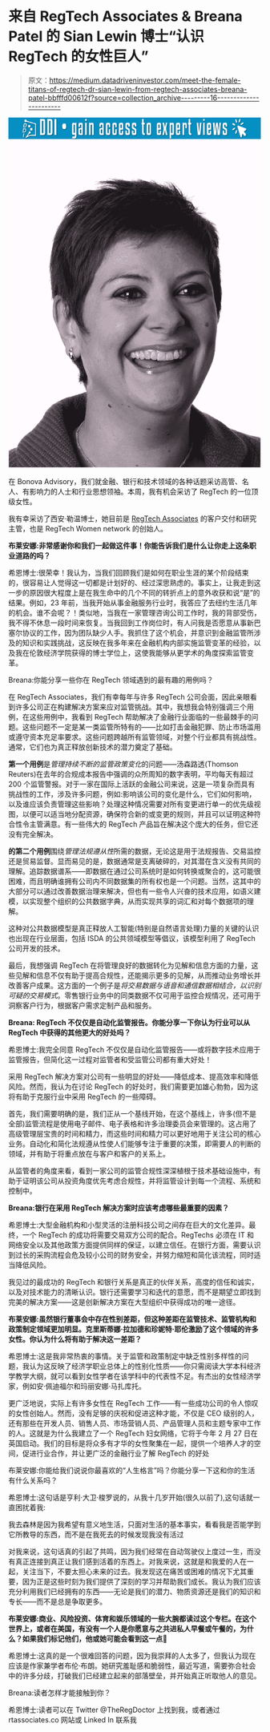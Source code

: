 # 来自 RegTech Associates & Breana Patel 的 Sian Lewin 博士“认识 RegTech 的女性巨人”

> 原文：<https://medium.datadriveninvestor.com/meet-the-female-titans-of-regtech-dr-sian-lewin-from-regtech-associates-breana-patel-bbfffd00612f?source=collection_archive---------16----------------------->

[![](img/e712c537ea7e960cb7ed012f102d5631.png)](http://www.track.datadriveninvestor.com/1B9E)![](img/b4d874fd57c9a7c4c0bba4d84b60c559.png)

在 Bonova Advisory，我们就金融、银行和技术领域的各种话题采访高管、名人、有影响力的人士和行业思想领袖。本周，我有机会采访了 RegTech 的一位顶级女性。

我有幸采访了西安·勒温博士，她目前是 [RegTech Associates](http://www.regtechassociates.co) 的客户交付和研究主管，也是 RegTech Women network 的创始人。

**布莱安娜:非常感谢你和我们一起做这件事！你能告诉我们是什么让你走上这条职业道路的吗？**

希恩博士:很荣幸！我认为，当我们回顾我们是如何在职业生涯的某个阶段结束的，很容易让人觉得这一切都是计划好的、经过深思熟虑的。事实上，让我走到这一步的原因很大程度上是在我生命中的几个不同的转折点上的意外收获和说“是”的结果。例如，23 年前，当我开始从事金融服务行业时，我答应了去纽约生活几年的机会。谁不会呢？！类似地，当我在一家管理咨询公司工作时，我的背部受伤，我不得不休息一段时间来恢复。当我回到工作岗位时，有人问我是否愿意从事新巴塞尔协议的工作，因为团队缺少人手。我抓住了这个机会，并意识到金融监管所涉及的知识和实践挑战，这反映在我多年来在金融机构内部实施监管变革的经验，以及我在伦敦经济学院获得的博士学位上，这使我能够从更学术的角度探索监管变革。

Breana:你能分享一些你在 RegTech 领域遇到的最有趣的用例吗？

在 RegTech Associates，我们有幸每年与许多 RegTech 公司会面，因此亲眼看到许多公司正在构建解决方案来应对监管挑战。其中，我想我会特别强调三个用例，在这些用例中，我看到 RegTech 帮助解决了金融行业面临的一些最棘手的问题。这些问题不一定是某一类监管所特有的——比如打击金融犯罪、防止市场滥用或遵守资本充足率要求。这些问题跨越所有监管领域，对整个行业都具有挑战性。通常，它们也为真正释放创新技术的潜力奠定了基础。

**第一个用例**是*管理持续不断的监管政策变化*的问题——汤森路透(Thomson Reuters)在去年的合规成本报告中强调的众所周知的数字表明，平均每天有超过 200 个监管警报。对于一家在国际上活跃的金融公司来说，这是一项复杂而具有挑战性的工作，涉及许多问题，例如:影响该公司的变化是什么，它们如何影响，以及谁应该负责管理这些影响？处理这种情况需要对所有变更进行单一的优先级视图，以便可以适当地分配资源，确保符合新的或变更的规则，并且可以证明这种符合性令主管满意。有一些伟大的 RegTech 产品旨在解决这个庞大的任务，但它还没有完全解决。

**的第二个用例**围绕*管理法规遵从性*所需的数据，无论这是用于法规报告、交易监控还是贸易监督。显而易见的是，数据通常是支离破碎的，对其潜在含义没有共同的理解。追踪数据谱系——即数据在通过公司系统时是如何转换或聚合的，这可能很困难，而且明确谁拥有公司内不同数据集的所有权也是一个问题。当然，这其中的大部分可以通过改善数据治理来解决，但也有一些令人兴奋的技术应用，如语义建模，以实现整个组织的公共数据字典，从而实现共享的词汇和对每个数据项的理解。

这种对公共数据模型是真正释放人工智能(特别是自然语言处理)力量的关键的认识也出现在行业层面，包括 ISDA 的公共领域模型等倡议，该模型利用了 RegTech 公司开发的技术。

最后，我想强调 RegTech 在将管理良好的数据转化为见解和信息方面的力量，这些见解和信息不仅有助于提高合规性，还能揭示更多的见解，从而推动业务增长并改善客户成果。这方面的一个例子是*将交易数据与语音和通信数据相结合，以识别可疑的交易模式*。零售银行业务中的同类数据不仅可用于监控合规情况，还可用于洞察客户行为，根据客户需求定制产品和服务。

**Breana: RegTech 不仅仅是自动化监管报告。你能分享一下你认为行业可以从 RegTech 中获得的其他更大的好处吗？**

希恩博士:我完全同意 RegTech 不仅仅是自动化监管报告——或将数字技术应用于监管报告，但简化这一过程对监管者和受监管公司都有重大好处！

采用 RegTech 解决方案对公司有一些明显的好处——降低成本、提高效率和降低风险。然而，我认为在讨论 RegTech 的好处时，我们需要更加雄心勃勃，因为这将有助于克服行业中采用 RegTech 的一些障碍。

首先，我们需要明确的是，我们正从一个基线开始，在这个基线上，许多(但不是全部)监管流程是使用电子邮件、电子表格和许多治理委员会来管理的。这占用了高级管理层宝贵的时间和精力，而这些时间和精力可以更好地用于关注公司的核心业务。自动化和简化法规遵从性使人们能够专注于重要的决策，即需要人的判断的领域，并有助于将重点放在与客户和客户的关系上。

从监管者的角度来看，看到一家公司的监管合规性深深植根于技术基础设施中，有助于证明该公司从投资角度优先考虑合规性，并将监管设计到每一个流程、系统和控制中。

**Breana:银行在采用 RegTech 解决方案时应该考虑哪些最重要的因素？**

希恩博士:大型金融机构和小型灵活的注册科技公司之间存在巨大的文化差异。最终，一个 RegTech 的成功将需要交易双方公司的配合。RegTechs 必须在 IT 和网络安全以及其他政策方面提供同样的保证，以建立信任。在银行方面，需要认识到过长的采购流程会危及较小公司的财务安全，并努力缩短和简化该流程，同时适当降低风险。

我见过的最成功的 RegTech 和银行关系是真正的伙伴关系，高度的信任和诚实，以及对技术能力的清晰认识。银行还需要学习和迭代的意愿，而不是期望立即找到完美的解决方案——这是创新解决方案在大型组织中获得成功的唯一途径。

**布莱安娜:虽然银行董事会中存在性别差距，但这种差距在监管技术、监管机构和政策制定领域更加明显。克里斯蒂娜·拉加德和珍妮特·耶伦激励了这个领域的许多女性。你认为什么将有助于解决这一差距？**

希恩博士:这是我非常热衷的事情。关于监管和政策制定中缺乏性别多样性的问题，我认为这反映了经济学职业总体上的性别化性质——你只需阅读大学本科经济学教学大纲，就可以看到女性学者在该学科中的代表性不足。有杰出的女性经济学家，例如安·佩迪福尔和玛丽安娜·马扎库托。

更广泛地说，实际上有许多女性在 RegTech 工作——有一些成功公司的令人惊叹的女性创始人。然而，没有足够的庆祝和促进这种才能，不仅是 CEO 级别的人，还有那些在开发人员、销售人员、市场营销人员、产品管理人员和主题专家中工作的人。这就是为什么我建立了一个 RegTech 妇女网络，它将于今年 2 月 27 日在英国启动。我们的目标是将众多有才华的女性聚集在一起，提供一个培养人才的空间，促进行业合作，并让更广泛的金融行业了解 RegTech 的好处

布莱安娜:你能给我们说说你最喜欢的“人生格言”吗？你能分享一下这和你的生活有什么关系吗？

希恩博士:这句话是亨利·大卫·梭罗说的，从我十几岁开始(很久以前了),这句话就一直困扰着我:

我去森林是因为我希望有意义地生活，只面对生活的基本事实，看看我是否能学到它所教导的东西，而不是在我死去的时候发现我没有活过

对我来说，这句话真的引起了共鸣，因为我们经常在自动驾驶仪上度过一生，而没有真正连接到真正让我们感到活着的东西上。对我来说，这就是和我爱的人在一起，关注当下，不要太担心未来的过去。我发现这在痛苦或困难的情况下尤其重要，因为正是这些时刻为我们提供了深刻的学习并帮助我们成长。我认为我们应该充分利用我们已经拥有的东西——无论是我们的潜力、物质资源还是我们的知识和专长——而不是总是争取更多。

**布莱安娜:商业、风险投资、体育和娱乐领域的一些大腕都读过这个专栏。在这个世界上，或者在美国，有没有一个人是你愿意与之共进私人早餐或午餐的，为什么？如果我们标记他们，他或她可能会看到这一点🙂**

希恩博士:这真的是一个很难回答的问题，因为我崇拜的人太多了，但我认为现在应该是作家兼学者布伦·布朗。她研究羞耻感和脆弱性，最近写道，需要弥合社会中的许多分歧，打破我们已经建立起来的部落壁垒，并开始真正听取他人的意见。

Breana:读者怎样才能接触到你？

希恩博士:读者可以在 Twitter @TheRegDoctor 上找到我，或者通过 rtassociates.co 网站或 Linked In 联系我